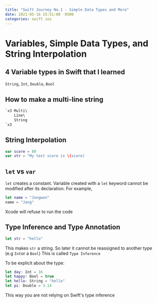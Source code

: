 ```yaml
---
title: "Swift Journey No.1 - Simple Data Types and More"
date: 2021-05-16 15:51:00 -0500
categories: swift ios
---
```

# Variables, Simple Data Types, and String Interpolation

## 4 Variable types in Swift that I learned
`String`, `Int`, `Double`, `Bool`

## How to make a multi-line string
```swift
`x3 Multi\
    Line\
    String
`x3
```

## String Interpolation
```swift
var score = 80
var str = "My test score is \(score)
```
## `let` vs `var`
`let` creates a constant. Variable created with a `let` keyword cannot be modified after its declaration.
For example,
```swift
let name = "Jongwon"
name = "Jang"
```
Xcode will refuse to run the code

## Type Inference and Type Annotation
```swift
let str = "hello"
```
This makes `str` a string. So later it cannot be reassigned to another type (e.g `Int`or a `Bool`)
This is called `Type Inference`

To be explicit about the type:
```swift
let day: Int = 16
let happy: Bool = true
let hello: String = "hello"
let pi: Double = 3.14
```
This way you are not relying on Swift's type inference

